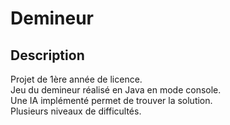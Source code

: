 # Demineur

## Description
Projet de 1ère année de licence. <br />
Jeu du demineur réalisé en Java en mode console. <br />
Une IA implémenté permet de trouver la solution. <br />
Plusieurs niveaux de difficultés. 
